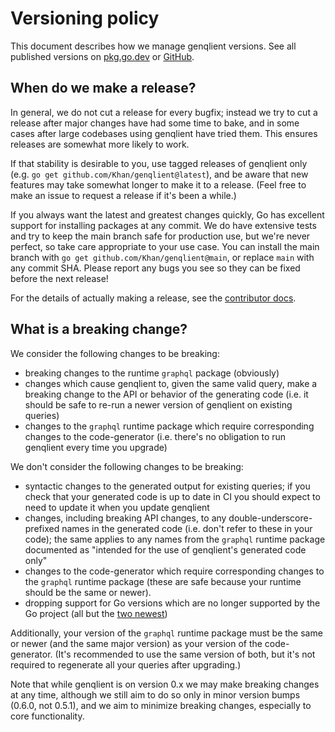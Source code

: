 # Versioning policy

This document describes how we manage genqlient versions. See all published versions on [pkg.go.dev](https://pkg.go.dev/github.com/Khan/genqlient?tab=versions) or [GitHub](https://github.com/Khan/genqlient/releases).

## When do we make a release?

In general, we do not cut a release for every bugfix; instead we try to cut a release after major changes have had some time to bake, and in some cases after large codebases using genqlient have tried them. This ensures releases are somewhat more likely to work.

If that stability is desirable to you, use tagged releases of genqlient only (e.g. `go get github.com/Khan/genqlient@latest`), and be aware that new features may take somewhat longer to make it to a release. (Feel free to make an issue to request a release if it's been a while.)

If you always want the latest and greatest changes quickly, Go has excellent support for installing packages at any commit. We do have extensive tests and try to keep the main branch safe for production use, but we're never perfect, so take care appropriate to your use case. You can install the main branch with `go get github.com/Khan/genqlient@main`, or replace `main` with any commit SHA. Please report any bugs you see so they can be fixed before the next release!

For the details of actually making a release, see the [contributor docs](CONTRIBUTING.md#making-a-release).

## What is a breaking change?

We consider the following changes to be breaking:
- breaking changes to the runtime `graphql` package (obviously)
- changes which cause genqlient to, given the same valid query, make a breaking change to the API or behavior of the generating code (i.e. it should be safe to re-run a newer version of genqlient on existing queries)
- changes to the `graphql` runtime package which require corresponding changes to the code-generator (i.e. there's no obligation to run genqlient every time you upgrade)

We don't consider the following changes to be breaking:
- syntactic changes to the generated output for existing queries; if you check that your generated code is up to date in CI you should expect to need to update it when you update genqlient
- changes, including breaking API changes, to any double-underscore-prefixed names in the generated code (i.e. don't refer to these in your code); the same applies to any names from the `graphql` runtime package documented as "intended for the use of genqlient's generated code only"
- changes to the code-generator which require corresponding changes to the `graphql` runtime package (these are safe because your runtime should be the same or newer).
- dropping support for Go versions which are no longer supported by the Go project (all but the [two newest](https://go.dev/doc/devel/release))

Additionally, your version of the `graphql` runtime package must be the same or newer (and the same major version) as your version of the code-generator. (It's recommended to use the same version of both, but it's not required to regenerate all your queries after upgrading.)

Note that while genqlient is on version 0.x we may make breaking changes at any time, although we still aim to do so only in minor version bumps (0.6.0, not 0.5.1), and we aim to minimize breaking changes, especially to core functionality.
